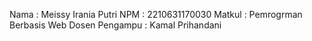 Nama : Meissy Irania Putri
NPM : 2210631170030
Matkul : Pemrogrman Berbasis Web
Dosen Pengampu : Kamal Prihandani

